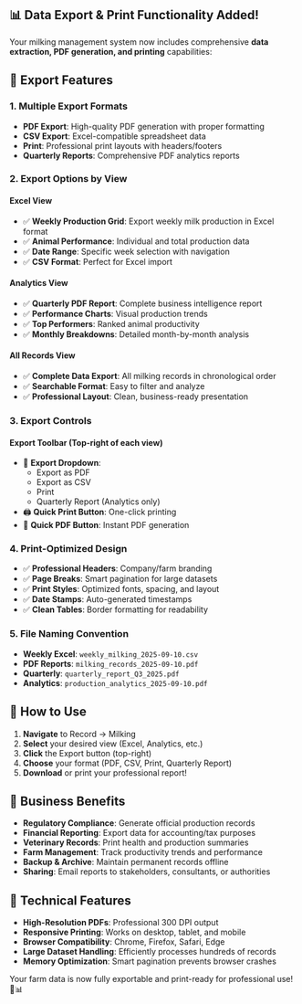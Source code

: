 ## 📊 **Data Export & Print Functionality Added!**

Your milking management system now includes comprehensive **data extraction, PDF generation, and printing** capabilities:

## 🎯 **Export Features**

### **1. Multiple Export Formats**
- **PDF Export**: High-quality PDF generation with proper formatting
- **CSV Export**: Excel-compatible spreadsheet data
- **Print**: Professional print layouts with headers/footers
- **Quarterly Reports**: Comprehensive PDF analytics reports

### **2. Export Options by View**

#### **Excel View**
- ✅ **Weekly Production Grid**: Export weekly milk production in Excel format
- ✅ **Animal Performance**: Individual and total production data
- ✅ **Date Range**: Specific week selection with navigation
- ✅ **CSV Format**: Perfect for Excel import

#### **Analytics View**
- ✅ **Quarterly PDF Report**: Complete business intelligence report
- ✅ **Performance Charts**: Visual production trends
- ✅ **Top Performers**: Ranked animal productivity
- ✅ **Monthly Breakdowns**: Detailed month-by-month analysis

#### **All Records View**
- ✅ **Complete Data Export**: All milking records in chronological order
- ✅ **Searchable Format**: Easy to filter and analyze
- ✅ **Professional Layout**: Clean, business-ready presentation

### **3. Export Controls**

#### **Export Toolbar** (Top-right of each view)
- 🔽 **Export Dropdown**: 
  - Export as PDF
  - Export as CSV 
  - Print
  - Quarterly Report (Analytics only)
- 🖨️ **Quick Print Button**: One-click printing
- 📄 **Quick PDF Button**: Instant PDF generation

### **4. Print-Optimized Design**
- ✅ **Professional Headers**: Company/farm branding
- ✅ **Page Breaks**: Smart pagination for large datasets
- ✅ **Print Styles**: Optimized fonts, spacing, and layout
- ✅ **Date Stamps**: Auto-generated timestamps
- ✅ **Clean Tables**: Border formatting for readability

### **5. File Naming Convention**
- **Weekly Excel**: `weekly_milking_2025-09-10.csv`
- **PDF Reports**: `milking_records_2025-09-10.pdf` 
- **Quarterly**: `quarterly_report_Q3_2025.pdf`
- **Analytics**: `production_analytics_2025-09-10.pdf`

## 🚀 **How to Use**

1. **Navigate** to Record → Milking
2. **Select** your desired view (Excel, Analytics, etc.)
3. **Click** the Export button (top-right)
4. **Choose** your format (PDF, CSV, Print, Quarterly Report)
5. **Download** or print your professional report!

## 💼 **Business Benefits**

- **Regulatory Compliance**: Generate official production records
- **Financial Reporting**: Export data for accounting/tax purposes  
- **Veterinary Records**: Print health and production summaries
- **Farm Management**: Track productivity trends and performance
- **Backup & Archive**: Maintain permanent records offline
- **Sharing**: Email reports to stakeholders, consultants, or authorities

## 🔧 **Technical Features**

- **High-Resolution PDFs**: Professional 300 DPI output
- **Responsive Printing**: Works on desktop, tablet, and mobile
- **Browser Compatibility**: Chrome, Firefox, Safari, Edge
- **Large Dataset Handling**: Efficiently processes hundreds of records
- **Memory Optimization**: Smart pagination prevents browser crashes

Your farm data is now fully exportable and print-ready for professional use! 🐄📊
